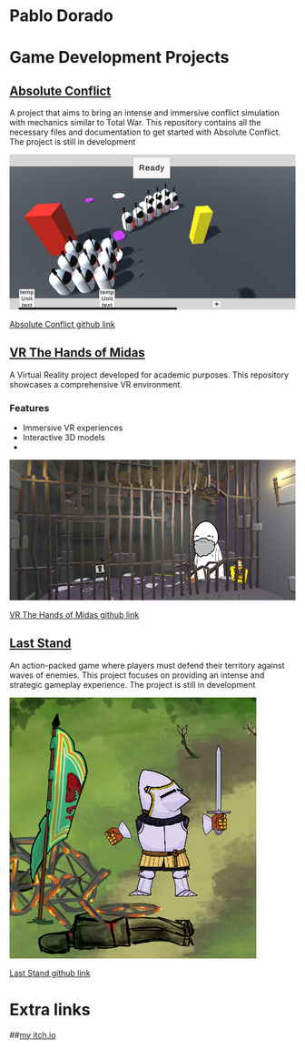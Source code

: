 # Pablo Dorado

# Game Development Projects

## [Absolute Conflict](https://github.com/MagifulKoala/Absoulte-conflict)
A project that aims to bring an intense and immersive conflict simulation with mechanics similar to Total War. This repository contains all the necessary files and documentation to get started with Absolute Conflict. The project is still in development

![](https://github.com/MagifulKoala/MagifulKoala.github.io/blob/main/images/thumbnail.png?raw=true)

[Absolute Conflict github link](https://github.com/MagifulKoala/Absoulte-conflict/)


## [VR The Hands of Midas](https://github.com/MagifulKoala/VRProyectoDeGrado)
A Virtual Reality project developed for academic purposes. This repository showcases a comprehensive VR environment.

### Features
- Immersive VR experiences
- Interactive 3D models
- 
![](https://github.com/MagifulKoala/MagifulKoala.github.io/blob/main/images/Thumbnail.png?raw=true)

[VR The Hands of Midas github link](https://github.com/MagifulKoala/VRProyectoDeGrado/)

## [Last Stand](https://github.com/MagifulKoala/LastStand)
An action-packed game where players must defend their territory against waves of enemies. This project focuses on providing an intense and strategic gameplay experience. The project is still in development

![](https://github.com/MagifulKoala/MagifulKoala.github.io/blob/main/images/newThumbnail.png?raw=true)

[Last Stand github link](https://github.com/MagifulKoala/LastStand/)

# Extra links

##[my itch.io](https://magifulkoala.itch.io/)

